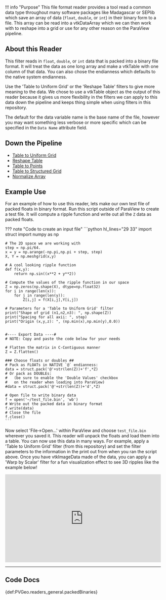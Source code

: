 !!! info "Purpose"
    This file format reader provides a tool read a common data type throughout many software packages like Madagascar or SEPlib which save an array of data (`float`, `double`, or `int`) in their binary form to a file. This array can be read into a vtkDataArray which we can then work with to reshape into a grid or use for any other reason on the ParaView pipeline.


## About this Reader
This filter reads in `float`, `double`, or `int` data that is packed into a binary file format. It will treat the data as one long array and make a vtkTable with one column of that data. You can also chose the endianness which defaults to the native system endianness.

Use the 'Table to Uniform Grid' or the 'Reshape Table' filters to give more meaning to the data. We chose to use a vtkTable object as the output of this reader because it gives us more flexibility in the filters we can apply to this data down the pipeline and keeps thing simple when using filters in this repository.

The default for the data variable name is the base name of the file, however you may want something less verbose or more specific which can be specified in the `Data Name` attribute field.

## Down the Pipeline
- [Table to Uniform Grid](../pvgeo-grids/table-to-uniform-grid.md)
- [Reshape Table](../filters-general/reshape-table.md)
- [Table to Points](https://www.paraview.org/Wiki/ParaView/Users_Guide/List_of_filters#Table_To_Points)
- [Table to Structured Grid](https://www.paraview.org/Wiki/ParaView/Users_Guide/List_of_filters#Table_To_Structured_Grid)
- [Normalize Array](../filters-general/normalize-array.md)


## Example Use
For an example of how to use this reader, lets make our own test file of packed floats in binary format. Run this script outside of ParaView to create a test file. It will compute a ripple function and write out all the `Z` data as packed floats.

??? note "Code to create an input file"
    ```python hl_lines="29 33"
    import struct
    import numpy as np

    # The 2D space we are working with
    step = np.pi/64.
    x = y = np.arange(-np.pi,np.pi + step, step)
    X, Y = np.meshgrid(x,y)

    # A cool looking ripple function
    def f(x,y):
        return np.sin((x**2 + y**2))

    # Compute the values of the ripple function in our space
    Z = np.zeros(np.shape(X), dtype=np.float32)
    for i in range(len(x)):
        for j in range(len(y)):
            Z[i,j] = f(X[i,j],Y[i,j])

    # Parameters for a 'Table to Uniform Grid' filter
    print("Shape of grid (n1,n2,n3): ", np.shape(Z))
    print("Spacing for all axii: ", step)
    print("Origin (x,y,z): ", (np.min(x),np.min(y),0.0))


    #---- Export Data ----#
    # NOTE: Copy and paste the code below for your needs

    # Flatten the matrix in C-Contiguous manner
    Z = Z.flatten()

    ### Choose floats or doubles ##
    # Pack as FLOATs in NATIVE `@` endianness:
    data = struct.pack('@'+str(len(Z))+'f',*Z)
    # Or pack as DOUBLEs:
    #   (be sure to enable the 'Double Values' checkbox
    #   on the reader when loading into ParaView)
    #data = struct.pack('@'+str(len(Z))+'d',*Z)

    # Open file to write binary data
    f = open('~/test_file.bin', 'wb')
    # Write out the packed data in binary format
    f.write(data)
    # Close the file
    f.close()
    ```
Now select 'File->Open...' within ParaView and choose `test_file.bin` wherever you saved it. This reader will unpack the floats and load them into a table. You can now use this data in many ways. For example, apply a 'Table to Uniform Grid' filter (from this repository) and set the filter parameters to the information in the print out from when you ran the script above. Once you have vtkImageData made of the data, you can apply a 'Warp by Scalar' filter for a fun visualization effect to see 3D ripples like the example below!

<div style="position: relative; padding-bottom: 56.25%; height: 0; overflow: hidden; max-width: 100%; height: auto;">
        <iframe src="http://gpvis.org?fileURL=https://dl.dropbox.com/s/6m5ttdbv5bf4ngj/ripple.vtkjs?dl=0" frameborder="0" allowfullscreen style="position: absolute; top: 0; left: 0; width: 100%; height: 100%;"></iframe>
</div>


-----

## Code Docs

{def:PVGeo.readers_general.packedBinaries}
